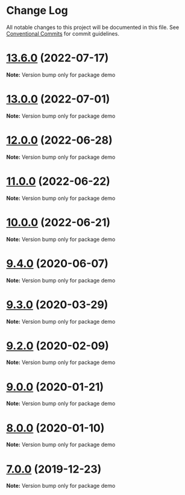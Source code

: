 # Change Log

All notable changes to this project will be documented in this file.
See [Conventional Commits](https://conventionalcommits.org) for commit guidelines.

# [13.6.0](https://github.com/waitingsong/npm-mono-base/compare/v13.5.0...v13.6.0) (2022-07-17)

**Note:** Version bump only for package demo





# [13.0.0](https://github.com/waitingsong/npm-mono-base/compare/v12.0.0...v13.0.0) (2022-07-01)

**Note:** Version bump only for package demo





# [12.0.0](https://github.com/waitingsong/npm-mono-base/compare/v11.1.1...v12.0.0) (2022-06-28)

**Note:** Version bump only for package demo





# [11.0.0](https://github.com/waitingsong/npm-mono-base/compare/v10.0.0...v11.0.0) (2022-06-22)

**Note:** Version bump only for package demo





# [10.0.0](https://github.com/waitingsong/npm-mono-base/compare/v9.6.0...v10.0.0) (2022-06-21)

**Note:** Version bump only for package demo





# [9.4.0](https://github.com/waitingsong/npm-mono-base/compare/v9.3.0...v9.4.0) (2020-06-07)

**Note:** Version bump only for package demo





# [9.3.0](https://github.com/waitingsong/npm-mono-base/compare/v9.2.0...v9.3.0) (2020-03-29)

**Note:** Version bump only for package demo





# [9.2.0](https://github.com/waitingsong/npm-mono-base/compare/v9.1.0...v9.2.0) (2020-02-09)

**Note:** Version bump only for package demo





# [9.0.0](https://github.com/waitingsong/npm-mono-base/compare/v8.0.0...v9.0.0) (2020-01-21)

**Note:** Version bump only for package demo





# [8.0.0](https://github.com/waitingsong/npm-mono-base/compare/v7.1.0...v8.0.0) (2020-01-10)

**Note:** Version bump only for package demo





# [7.0.0](https://github.com/waitingsong/npm-mono-base/compare/v6.2.0...v7.0.0) (2019-12-23)

**Note:** Version bump only for package demo
